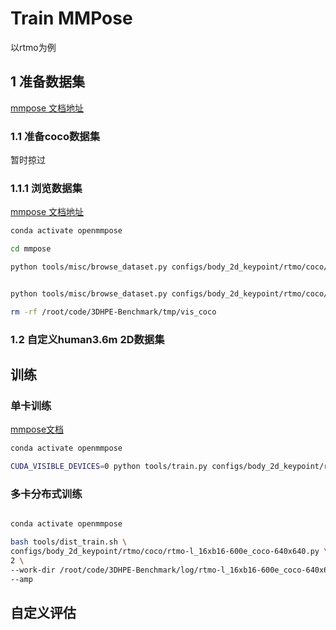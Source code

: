 # Train MMPose
以rtmo为例

## 1 准备数据集

[mmpose 文档地址](https://mmpose.readthedocs.io/zh-cn/latest/user_guides/prepare_datasets.html)

### 1.1 准备coco数据集

暂时掠过
### 1.1.1 浏览数据集 

[mmpose 文档地址](https://mmpose.readthedocs.io/zh-cn/latest/user_guides/prepare_datasets.html#id5)

```bash
conda activate openmmpose

cd mmpose

python tools/misc/browse_dataset.py configs/body_2d_keypoint/rtmo/coco/rtmo-m_16xb16-600e_coco-640x640.py --not-show --phase val --mode transformed --show-interval 1 --output-dir /root/code/3DHPE-Benchmark/tmp/vis_coco


python tools/misc/browse_dataset.py configs/body_2d_keypoint/rtmo/coco/rtmo-m_16xb16-600e_coco-640x640.py --not-show --phase val --mode original --show-interval 1 --output-dir /root/code/3DHPE-Benchmark/tmp/vis_coco

rm -rf /root/code/3DHPE-Benchmark/tmp/vis_coco
```


### 1.2 自定义human3.6m 2D数据集




## 训练

### 单卡训练

[mmpose文档](https://mmpose.readthedocs.io/zh-cn/latest/user_guides/train_and_test.html#id3)

```bash
conda activate openmmpose

CUDA_VISIBLE_DEVICES=0 python tools/train.py configs/body_2d_keypoint/rtmo/coco/rtmo-l_16xb16-600e_coco-640x640.py --work-dir /root/code/3DHPE-Benchmark/log/rtmo-l_16xb16-600e_coco-640x640 --auto-scale-lr --amp


```



### 多卡分布式训练

```bash

conda activate openmmpose

bash tools/dist_train.sh \
configs/body_2d_keypoint/rtmo/coco/rtmo-l_16xb16-600e_coco-640x640.py \
2 \
--work-dir /root/code/3DHPE-Benchmark/log/rtmo-l_16xb16-600e_coco-640x640 \
--amp


```

## 自定义评估